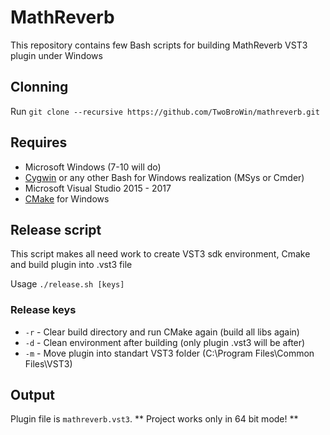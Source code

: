 # MathReverb
  This repository contains few Bash scripts for building MathReverb VST3 plugin under Windows

## Clonning
  Run `git clone --recursive https://github.com/TwoBroWin/mathreverb.git`

## Requires
  * Microsoft Windows (7-10 will do)
  * [Cygwin](https://cygwin.com/) or any other Bash for Windows realization (MSys or Cmder)
  * Microsoft Visual Studio 2015 - 2017
  * [CMake](https://cmake.org/) for Windows

## Release script
  This script makes all need work to create VST3 sdk environment, Cmake and build plugin into .vst3 file

  Usage `./release.sh [keys]`

### Release keys
  * `-r` - Clear build directory and run CMake again (build all libs again)
  * `-d` - Clean environment after building (only plugin .vst3 will be after)
  * `-m` - Move plugin into standart VST3 folder (C:\Program Files\Common Files\VST3)

## Output
  Plugin file is `mathreverb.vst3`. ** Project works only in 64 bit mode! **
